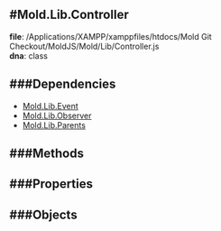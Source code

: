 
#Mold.Lib.Controller
---------------------------------------

__file__: /Applications/XAMPP/xamppfiles/htdocs/Mold Git Checkout/MoldJS/Mold/Lib/Controller.js  
__dna__: class  


	






###Dependencies
--------------

* [Mold.Lib.Event](../../Mold/Lib/Event.md) 
* [Mold.Lib.Observer](../../Mold/Lib/Observer.md) 
* [Mold.Lib.Parents](../../Mold/Lib/Parents.md) 



   
###Methods
--------------
 

 
  
###Properties
-------------


 

###Objects
------------



		

